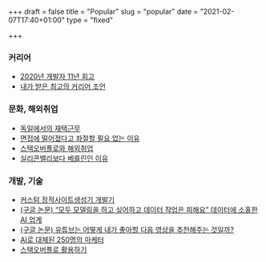 +++
draft = false
title = "Popular"
slug = "popular"
date = "2021-02-07T17:40+01:00"
type = "fixed"

+++

### 커리어

* [2020년 개발자 11년 회고](http://iamsang.com/blog/2021/01/04/2020-retro)
* [내가 받은 최고의 커리어 조언](http://iamsang.com/blog/2019/01/01/career-advice)

### 문화, 해외취업

* [독일에서의 재택근무](http://iamsang.com/blog/2020/11/02/wfh)
* [면접에 떨어졌다고 좌절할 필요 없는 이유](http://iamsang.com/blog/2018/08/16/no-interview-frustration)
* [스택오버플로와 해외취업](http://iamsang.com/blog/2018/06/17/stackoverflow-and-overseas-employment)
* [실리콘밸리보다 베를린인 이유](http://iamsang.com/blog/2017/10/30/berlin-over-silicon-valley)

### 개발, 기술

* [커스텀 정적사이트생성기 개발기](https://iamsang.com/blog/2020/10/10/custom-static-site-generator/)
* [(구글 논문) “모두 모델링을 하고 싶어하고 데이터 작업은 피해요” 데이터에 소홀한 AI 업계](http://iamsang.com/blog/2021/02/07/techneedle-google-paper-ai-and-data)
* [(구글 논문) 유튜브는 어떻게 내가 좋아할 다음 영상을 추천해주는 것일까?](https://iamsang.com/blog/2021/02/13/techneedle-google-paper-youtube-algorithm/)
* [AI로 대체된 250명의 마케터](http://iamsang.com/blog/2018/05/27/ai-and-marketers)
* [스택오버플로 활용하기](http://iamsang.com/blog/2012/05/30/using-stack-overflow-effectively)

